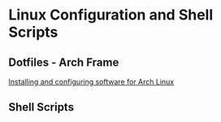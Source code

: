 # Linux Configuration and Shell Scripts

## Dotfiles - Arch Frame
[Installing and configuring software for Arch Linux](https://github.com/bdostumski/arch-frame)

## Shell Scripts
